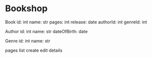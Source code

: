 # Bookshop
Book
    id: int
    name: str
    pages: int 
    release: date
    authorId: int
    genreId: int

Author
    id: int
    name: str
    dateOfBirth: date

Genre
    id: int
    name: str

pages 
  list
  create
  edit
  details
